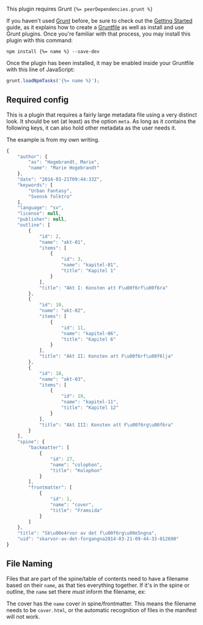 This plugin requires Grunt `{%= peerDependencies.grunt %}`

If you haven't used [Grunt][grunt] before, be sure to check out the [Getting Started][Getting Started] guide, as it explains how to create a [Gruntfile](http://gruntjs.com/sample-gruntfile) as well as install and use Grunt plugins. Once you're familiar with that process, you may install this plugin with this command:

```shell
npm install {%= name %} --save-dev
```

Once the plugin has been installed, it may be enabled inside your Gruntfile with this line of JavaScript:

```js
grunt.loadNpmTasks('{%= name %}');
```

## Required config
This is a plugin that requires a fairly large metadata file using a very
distinct look. It should be set (at least) as the option `meta`. As long
as it contains the following keys, it can also hold other metadata as
the user needs it.

The example is from my own writing.

```js
{
    "author": {
        "as": "Hogebrandt, Marie",
        "name": "Marie Hogebrandt"
    },
    "date": "2014-03-21T09:44:33Z",
    "keywords": [
        "Urban Fantasy",
        "Svensk folktro"
    ],
    "language": "sv",
    "license": null,
    "publisher": null,
    "outline": [
        {
            "id": 2,
            "name": "akt-01",
            "items": [
                {
                    "id": 3,
                    "name": "kapitel-01",
                    "title": "Kapitel 1"
                }
            ],
            "title": "Akt I: Konsten att F\u00f6rf\u00f6ra"
        },
        {
            "id": 10,
            "name": "akt-02",
            "items": [
                {
                    "id": 11,
                    "name": "kapitel-06",
                    "title": "Kapitel 6"
                }
            ],
            "title": "Akt II: Konsten att F\u00f6rf\u00f6lja"
        },
        {
            "id": 18,
            "name": "akt-03",
            "items": [
                {
                    "id": 19,
                    "name": "kapitel-11",
                    "title": "Kapitel 12"
                }
            ],
            "title": "Akt III: Konsten att F\u00f6rg\u00f6ra"
        }
    ],
    "spine": {
        "backmatter": [
            {
                "id": 27,
                "name": "colophon",
                "title": "Kolophon"
            }
        ],
        "frontmatter": [
            {
                "id": 1,
                "name": "cover",
                "title": "Framsida"
            }
        ]
    },
    "title": "Sk\u00e4rvor av det f\u00f6rg\u00e5ngna",
    "uid": "skarvor-av-det-forgangna2014-03-21-09-44-33-012690"
}

```

## File Naming
Files that are part of the spine/table of contents need to have a filename
based on their `name`, as that ties everything together. If it's in the
spine or outline, the `name` set there *must* inform the filename, ex:

The cover has the `name` cover in spine/frontmatter. This means the
filename needs to be `cover.html`, or the automatic recognition of files
in the manifest will not work.

[grunt]: http://gruntjs.com/
[Getting Started]: https://github.com/gruntjs/grunt/blob/devel/docs/getting_started.md
